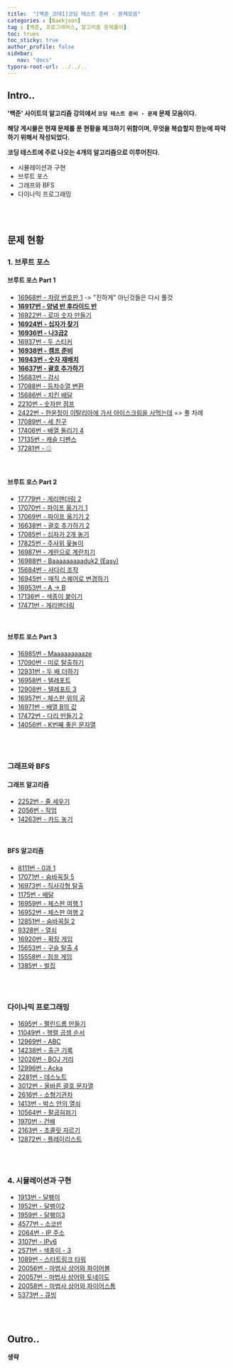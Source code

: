 ```yaml
---
title:  "[백준_코테1]코딩 테스트 준비 - 문제모음"
categories : [Baekjoon]
tag : [백준, 프로그래머스, 알고리즘 문제풀이]
toc: trues
toc_sticky: true
author_profile: false
sidebar:
   nav: "docs"
typora-root-url: ../../..
---
```




## Intro..

**'백준' 사이트의 알고리즘 강의에서 `코딩 테스트 준비 - 문제`  문제 모음이다.**

**해당 게시물은 현재 문제를 푼 현황을 체크하기 위함이며, 무엇을 복습할지 한눈에 파악하기 위해서 작성되었다.**

**코딩 테스트에 주로 나오는 4개의 알고리즘으로 이루어진다.**

* 시뮬레이션과 구현
* 브루트 포스
* 그래프와 BFS
* 다이나믹 프로그래밍

<br><br>

## 문제 현황

### 1. 브루트 포스

#### 브루트 포스 Part 1

- [16968번 - 차량 번호판 1]() -> "진하게" 아닌것들은 다시 풀것
- **[16917번 - 양념 반 후라이드 반](https://bh946.github.io/baekjoontest/(java)%EC%96%91%EB%85%90-%EB%B0%98-%ED%9B%84%EB%9D%BC%EC%9D%B4%EB%93%9C-%EB%B0%98-%EB%B0%B1%EC%A4%8016917/)**
- [16922번 - 로마 숫자 만들기](https://bh946.github.io/baekjoontest/(java)%EB%A1%9C%EB%A7%88-%EC%88%AB%EC%9E%90-%EB%A7%8C%EB%93%A4%EA%B8%B0-%EB%B0%B1%EC%A4%8016922/)
- **[16924번 - 십자가 찾기](https://bh946.github.io/baekjoontest/(java)%EC%8B%AD%EC%9E%90%EA%B0%80-%EC%B0%BE%EA%B8%B0-%EB%B0%B1%EC%A4%8016924/)**
- **[16936번 - 나3곱2](https://bh946.github.io/baekjoontest/(java)%EB%82%983%EA%B3%B12-%EB%B0%B1%EC%A4%8016936/)** 
- [16937번 - 두 스티커](https://www.acmicpc.net/problem/16937)
- **[16938번 - 캠프 준비](https://bh946.github.io/baekjoontest/(java)%EC%BA%A0%ED%94%84-%EC%A4%80%EB%B9%84-%EB%B0%B1%EC%A4%8016938/)**
- **[16943번 - 숫자 재배치](https://bh946.github.io/baekjoontest/(java)%EC%88%AB%EC%9E%90-%EC%9E%AC%EB%B0%B0%EC%B9%98-%EB%B0%B1%EC%A4%8016943/)**
- **[16637번 - 괄호 추가하기](https://bh946.github.io/baekjoontest/(java)%EA%B4%84%ED%98%B8-%EC%B6%94%EA%B0%80%ED%95%98%EA%B8%B0-%EB%B0%B1%EC%A4%8016637/)**
- [15683번 - 감시](https://www.acmicpc.net/problem/15683)
- [17088번 - 등차수열 변환](https://www.acmicpc.net/problem/17088)
- [15686번 - 치킨 배달](https://www.acmicpc.net/problem/15686) 
- [2210번 - 숫자판 점프](https://www.acmicpc.net/problem/2210)  
- [2422번 - 한윤정이 이탈리아에 가서 아이스크림을 사먹는데](https://www.acmicpc.net/problem/2422) => 풀 차례
- [17089번 - 세 친구](https://www.acmicpc.net/problem/17089)
- [17406번 - 배열 돌리기 4](https://www.acmicpc.net/problem/17406)
- [17135번 - 캐슬 디펜스](https://www.acmicpc.net/problem/17135)
- [17281번 - ⚾](https://www.acmicpc.net/problem/17281)

<br>

#### 브루트 포스 Part 2

- [17779번 - 게리맨더링 2](https://www.acmicpc.net/problem/17779)
- [17070번 - 파이프 옮기기 1](https://www.acmicpc.net/problem/17070)
- [17069번 - 파이프 옮기기 2](https://www.acmicpc.net/problem/17069)
- [16638번 - 괄호 추가하기 2](https://www.acmicpc.net/problem/16638)
- [17085번 - 십자가 2개 놓기](https://www.acmicpc.net/problem/17085)
- [17825번 - 주사위 윷놀이](https://www.acmicpc.net/problem/17825)
- [16987번 - 계란으로 계란치기](https://www.acmicpc.net/problem/16987)
- [16988번 - Baaaaaaaaaduk2 (Easy)](https://www.acmicpc.net/problem/16988)
- [15684번 - 사다리 조작](https://www.acmicpc.net/problem/15684)
- [16945번 - 매직 스퀘어로 변경하기](https://www.acmicpc.net/problem/16945)
- [16953번 - A → B](https://www.acmicpc.net/problem/16953)
- [17136번 - 색종이 붙이기](https://www.acmicpc.net/problem/17136)
- [17471번 - 게리맨더링](https://www.acmicpc.net/problem/17471)

<br>

#### 브루트 포스 Part 3

- [16985번 - Maaaaaaaaaze](https://www.acmicpc.net/problem/16985)
- [17090번 - 미로 탈출하기](https://www.acmicpc.net/problem/17090)
- [12931번 - 두 배 더하기](https://www.acmicpc.net/problem/12931)
- [16958번 - 텔레포트](https://www.acmicpc.net/problem/16958)
- [12908번 - 텔레포트 3](https://www.acmicpc.net/problem/12908)
- [16957번 - 체스판 위의 공](https://www.acmicpc.net/problem/16957)
- [16971번 - 배열 B의 값](https://www.acmicpc.net/problem/16971)
- [17472번 - 다리 만들기 2](https://www.acmicpc.net/problem/17472)
- [14056번 - K번째 좋은 문자열](https://www.acmicpc.net/problem/14056)

<br><br>

### 그래프와 BFS

#### 그래프 알고리즘

- [2252번 - 줄 세우기](https://www.acmicpc.net/problem/2252)
- [2056번 - 작업](https://www.acmicpc.net/problem/2056)
- [14263번 - 카드 놓기](https://www.acmicpc.net/problem/14263)

<br>

#### BFS 알고리즘

- [8111번 - 0과 1](https://www.acmicpc.net/problem/8111)
- [17071번 - 숨바꼭질 5](https://www.acmicpc.net/problem/17071)
- [16973번 - 직사각형 탈출](https://www.acmicpc.net/problem/16973)
- [1175번 - 배달](https://www.acmicpc.net/problem/1175)
- [16959번 - 체스판 여행 1](https://www.acmicpc.net/problem/16959)
- [16952번 - 체스판 여행 2](https://www.acmicpc.net/problem/16952)
- [12851번 - 숨바꼭질 2](https://www.acmicpc.net/problem/12851)
- [9328번 - 열쇠](https://www.acmicpc.net/problem/9328)
- [16920번 - 확장 게임](https://www.acmicpc.net/problem/16920)
- [15653번 - 구슬 탈출 4](https://www.acmicpc.net/problem/15653)
- [15558번 - 점프 게임](https://www.acmicpc.net/problem/15558)
- [1385번 - 벌집](https://www.acmicpc.net/problem/1385)

<br><br>

### 다이나믹 프로그래밍

- [1695번 - 팰린드롬 만들기](https://www.acmicpc.net/problem/1695)
- [11049번 - 행렬 곱셈 순서](https://www.acmicpc.net/problem/11049)
- [12969번 - ABC](https://www.acmicpc.net/problem/12969)
- [14238번 - 출근 기록](https://www.acmicpc.net/problem/14238)
- [12026번 - BOJ 거리](https://www.acmicpc.net/problem/12026)
- [12996번 - Acka](https://www.acmicpc.net/problem/12996)
- [2281번 - 데스노트](https://www.acmicpc.net/problem/2281)
- [3012번 - 올바른 괄호 문자열](https://www.acmicpc.net/problem/3012)
- [2616번 - 소형기관차](https://www.acmicpc.net/problem/2616)
- [1413번 - 박스 안의 열쇠](https://www.acmicpc.net/problem/1413)
- [10564번 - 팔굽혀펴기](https://www.acmicpc.net/problem/10564)
- [1970번 - 건배](https://www.acmicpc.net/problem/1970)
- [2163번 - 초콜릿 자르기](https://www.acmicpc.net/problem/2163)
- [12872번 - 플레이리스트](https://www.acmicpc.net/problem/12872)

<br><br>

### 4. 시뮬레이션과 구현

- [1913번 - 달팽이](https://www.acmicpc.net/problem/1913)
- [1952번 - 달팽이2](https://www.acmicpc.net/problem/1952)
- [1959번 - 달팽이3](https://www.acmicpc.net/problem/1959)
- [4577번 - 소코반](https://www.acmicpc.net/problem/4577)
- [2064번 - IP 주소](https://www.acmicpc.net/problem/2064)
- [3107번 - IPv6](https://www.acmicpc.net/problem/3107)
- [2571번 - 색종이 - 3](https://www.acmicpc.net/problem/2571)
- [1089번 - 스타트링크 타워](https://www.acmicpc.net/problem/1089)
- [20056번 - 마법사 상어와 파이어볼](https://www.acmicpc.net/problem/20056)
- [20057번 - 마법사 상어와 토네이도](https://www.acmicpc.net/problem/20057)
- [20058번 - 마법사 상어와 파이어스톰](https://www.acmicpc.net/problem/20058)
- [5373번 - 큐빙](https://www.acmicpc.net/problem/5373)

<br><br>

## Outro..

**생략**
